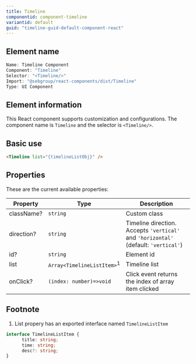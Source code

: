 ```yaml
---
title: Timeline
componentid: component-timeline
variantid: default
guid: "timeline-guid-default-component-react"
---
```


## Element name

```javascript
Name: Timeline Component
Component: "Timeline"
Selector: "<Timeline/>"
Import: "@sebgroup/react-components/dist/Timeline"
Type: UI Component
```

## Element information

This React component supports customization and configurations. The component name is `Timeline` and the selector is `<Timeline/>`.

## Basic use

```html
<Timeline list="{timelineListObj}" />
```

## Properties

These are the current available properties:

| Property   | Type                                  | Description                                                                         |
| ---------- | ------------------------------------- | ----------------------------------------------------------------------------------- |
| className? | `string`                              | Custom class                                                                        |
| direction? | `string`                              | Timeline direction. Accepts `'vertical'` and `'horizontal'` (default: `'vertical'`) |
| id?        | `string`                              | Element id                                                                          |
| list       | `Array<TimelineListItem>`<sup>1</sup> | Timeline list                                                                       |
| onClick?   | `(index: number)=>void`               | Click event returns the index of array item clicked                                 |

## Footnote

1. List propery has an exported interface named `TimelineListItem`

```typescript
interface TimelineListItem {
      title: string;
      time: string;
      desc?: string;
}
```
